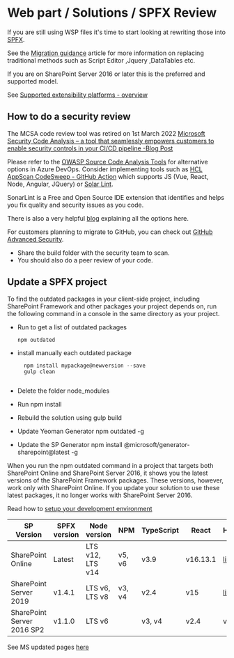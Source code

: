# Web part / Solutions  / SPFX Review
If you are still using WSP files it's time to start looking at rewriting those into [SPFX](https://docs.microsoft.com/en-us/sharepoint/dev/spfx/sharepoint-framework-overview). 

See the [Migration guidance](https://docs.microsoft.com/en-us/sharepoint/dev/spfx/web-parts/guidance/migrate-script-editor-web-part-customizations) article for more information on replacing traditional methods such as Script Editor ,Jquery ,DataTables etc.

If you are on SharePoint Server 2016 or later this is the preferred and  supported model. 

See [Supported extensibility platforms - overview](https://docs.microsoft.com/en-us/sharepoint/dev/spfx/supported-extensibility-platforms-overview)


## How to do a security review

The MCSA code review tool was retired on 1st March 2022 [Microsoft Security Code Analysis – a tool that seamlessly empowers customers to enable security controls in your CI/CD pipeline -Blog Post](https://devblogs.microsoft.com/premier-developer/microsoft-security-code-analysis/)

Please refer to the [OWASP Source Code Analysis Tools](https://owasp.org/www-community/Source_Code_Analysis_Tools) for alternative options in Azure DevOps. 
 Consider implementing  tools such as [HCL AppScan CodeSweep - GitHub Action](https://hclsw.co/codesweepgithub) which supports JS (Vue, React, Node, Angular, JQuery) or  [Solar Lint](https://www.sonarlint.org/).

 SonarLint is a Free and Open Source IDE extension that identifies and helps you fix quality and security issues as you code.

There is also a very helpful [blog](https://helloitsliam.com/2018/07/04/security-scanning-a-sharepoint-framework-solution/) explaining all the options here.

For customers planning to migrate to GitHub, you can check out [GitHub Advanced Security](https://docs.github.com/github/getting-started-with-github/about-github-advanced-security).

* Share the build folder with the security team to scan.
* You should also do a peer review of your code.


## Update a SPFX project

To find the outdated packages in your client-side project, including SharePoint Framework and other packages your project depends on, run the following command in a console in the same directory as your project.

* Run to get a list of outdated packages
  
   ```
   npm outdated

* install manually each outdated package
  
  ```
    npm install mypackage@newversion --save
    gulp clean


* Delete the folder node_modules
* Run npm install
* Rebuild the solution using gulp build
* Update Yeoman Generator npm outdated -g
* Update the SP Generator npm install @microsoft/generator-sharepoint@latest -g
  
When you run the npm outdated command in a project that targets both SharePoint Online and SharePoint Server 2016, it shows you the latest versions of the SharePoint Framework packages. These versions, however, work only with SharePoint Online. If you update your solution to use these latest packages, it no longer works with SharePoint Server 2016.

Read  how to [setup your development environment](https://docs.microsoft.com/en-us/sharepoint/dev/spfx/set-up-your-development-environment)

|SP Version|SPFX version|Node version|NPM|TypeScript|React|Hyperlink|
|---|---|---|---|---|---|---|
|SharePoint Online|Latest|LTS v12, LTS v14|v5, v6|v3.9|v16.13.1|[link](https://docs.microsoft.com/en-us/sharepoint/dev/spfx/spfx-sharepoint-online)|
|SharePoint Server 2019|v1.4.1|LTS v6, LTS v8|v3, v4|v2.4|v15|[link](https://docs.microsoft.com/en-us/sharepoint/dev/spfx/sharepoint-2019-support)|
|SharePoint Server 2016 SP2| v1.1.0|LTS v6||v3, v4|v2.4|v15|[link](https://docs.microsoft.com/en-us/sharepoint/dev/spfx/sharepoint-2016-support)|

See MS updated pages [here](https://docs.microsoft.com/en-us/sharepoint/dev/spfx/compatibility)